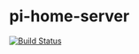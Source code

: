 # pi-home-server

[![Build Status](https://travis-ci.org/raspberry-pi-home/pi-home-server.svg?branch=master)](https://travis-ci.org/raspberry-pi-home/pi-home-server)
